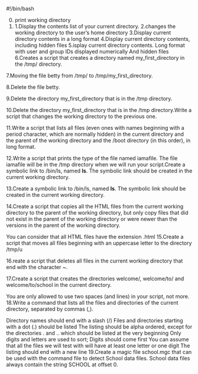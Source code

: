 #!/bin/bash

0. print working directory
1. 1.Display the contents list of your current directory.
2.changes the working directory to the user’s home directory
3.Display current directory contents in a long format
4.Display current directory contents, including hidden files 
5.isplay current directory contents.
Long format
with user and group IDs displayed numerically
And hidden files
6.Creates a script that creates a directory named my_first_directory in the /tmp/ directory.

7.Moving the file betty from /tmp/ to /tmp/my_first_directory.

8.Delete the file betty.

9.Delete the directory my_first_directory that is in the /tmp directory.

10.Delete the directory my_first_directory that is in the /tmp directory.Write a script that changes the working directory to the previous one.

11.Write a script that lists all files (even ones with names beginning with a period character, which are normally hidden) in the current directory and the parent of the working directory and the /boot directory (in this order), in long format.

12.Write a script that prints the type of the file named iamafile. The file iamafile will be in the /tmp directory when we will run your script.Create a symbolic link to /bin/ls, named __ls__. The symbolic link should be created in the current working directory.

13.Create a symbolic link to /bin/ls, named __ls__. The symbolic link should be created in the current working directory.

14.Create a script that copies all the HTML files from the current working directory to the parent of the working directory, but only copy files that did not exist in the parent of the working directory or were newer than the versions in the parent of the working directory.

You can consider that all HTML files have the extension .html
15.Create a script that moves all files beginning with an uppercase letter to the directory /tmp/u

16.reate a script that deletes all files in the current working directory that end with the character ~.

17.Create a script that creates the directories welcome/, welcome/to/ and welcome/to/school in the current directory.

You are only allowed to use two spaces (and lines) in your script, not more.
18.Write a command that lists all the files and directories of the current directory, separated by commas (,).

Directory names should end with a slash (/)
Files and directories starting with a dot (.) should be listed
The listing should be alpha ordered, except for the directories . and .. which should be listed at the very beginning
Only digits and letters are used to sort; Digits should come first
You can assume that all the files we will test with will have at least one letter or one digit
The listing should end with a new line
19.Create a magic file school.mgc that can be used with the command file to detect School data files. School data files always contain the string SCHOOL at offset 0.

